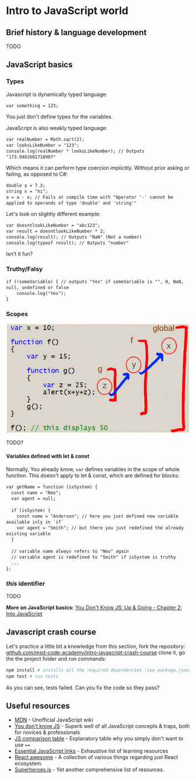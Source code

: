 # Intro to JavaScript world

## Brief history & language development

TODO

## JavaScript basics

### Types

Javascript is dynamically typed language:

```
var something = 123;
```

You just don't define types for the variables.

JavaScript is also weakly typed language:

```
var realNumber = Math.sqrt(2);
var looksLikeNumber = "123";
console.log(realNumber * looksLikeNumber); // Outputs "173.9482681718907"
```

Which means it can perform type coercion implicitly. Without prior asking or failing, as opposed to C#:

```
double a = 7.3;
string x = "hi";
a = a - x; // Fails at compile time with "Operator '-' cannot be applied to operands of type 'double' and 'string'"
```

Let's look on slightly different example:
 
```
var doesntlookLikeNumber = "abc123";
var result = doesntlookLikeNumber * 2;
console.log(result); // Outputs "NaN" (Not a number)
console.log(typeof result); // Outputs "number"
```

Isn't it fun?

### Truthy/Falsy
 
```
if (!someVariable) { // outputs "Yes" if someVariable is "", 0, NaN, null, undefined or false 
    console.log("Yes");
}
``` 

### Scopes

![Function scope](/assets/img/function_scope.png)

TODO?

#### Variables defined with let & const

Normally, You already know, `var` defines variables in the scope of whole function.
This doesn't apply to let & const, which are defined for blocks:

```
var getName = function (isSystem) {
  const name = "Neo";
  var agent = null;
  
  if (isSystem) {
    const name = "Anderson"; // here you just defined new variable available inly in `if` 
    var agent = "Smith"; // but there you just redefined the already existing variable
  }
  
  // variable name always refers to "Neo" again
  // variable agent is redefined to "Smith" if isSystem is truthy
  ...
};
```

### *this* identifier

TODO

**More on JavaScript basics:**
[You Don't Know JS: Up & Going - Chapter 2: Into JavaScript](https://github.com/getify/You-Dont-Know-JS/blob/master/up%20%26%20going/ch2.md)

## Javascript crash course

Let's practice a little bit a knowledge from this section, fork the repository:
[github.com/msd-code-academy/intro-javascript-crash-course](https://github.com/msd-code-academy/intro-javascript-crash-course)
clone it, go the the project folder and run commands:

```bash
npm install # installs all the required dependencies (see package.json)
npm test # run tests
```

As you can see, tests failed. Can you fix the code so they pass?

## Useful resources

- [MDN](https://developer.mozilla.org/cs/docs/Web/JavaScript/) - Unofficial JavaScript wiki 
- [You don't know JS](https://github.com/getify/You-Dont-Know-JS) - Superb well of all JavaScript concepts & traps, both for novices & professionals
- [JS comparison table](https://dorey.github.io/JavaScript-Equality-Table/) - Explanatory table why you simply don't want to use `==`
- [Essential JavaScript links](https://github.com/ericelliott/essential-javascript-links) - Exhaustive list of learning resources
- [React awesome](https://github.com/enaqx/awesome-react) - A collection of various things regarding just React ecosystem.
- [Superheroes.js](http://superherojs.com/) - Yet another comprehensive list of resources.

